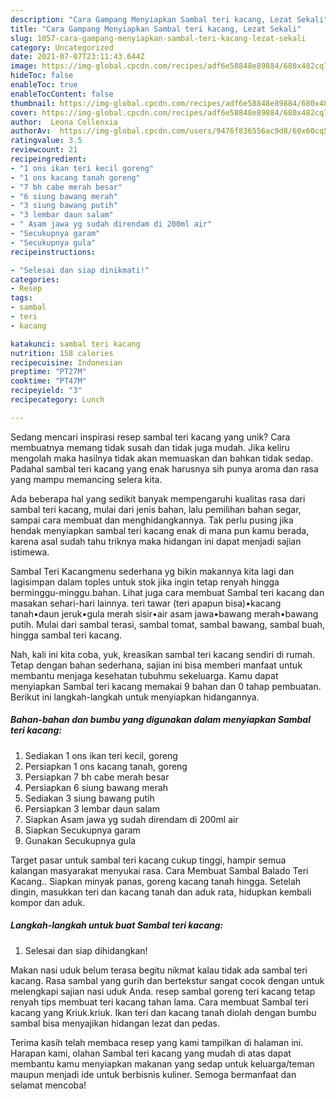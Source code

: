```yaml
---
description: "Cara Gampang Menyiapkan Sambal teri kacang, Lezat Sekali"
title: "Cara Gampang Menyiapkan Sambal teri kacang, Lezat Sekali"
slug: 1057-cara-gampang-menyiapkan-sambal-teri-kacang-lezat-sekali
category: Uncategorized
date: 2021-07-07T23:11:43.644Z
image: https://img-global.cpcdn.com/recipes/adf6e58848e89884/680x482cq70/sambal-teri-kacang-foto-resep-utama.jpg
hideToc: false
enableToc: true
enableTocContent: false
thumbnail: https://img-global.cpcdn.com/recipes/adf6e58848e89884/680x482cq70/sambal-teri-kacang-foto-resep-utama.jpg
cover: https://img-global.cpcdn.com/recipes/adf6e58848e89884/680x482cq70/sambal-teri-kacang-foto-resep-utama.jpg
author:  Leona Collenxia
authorAv:  https://img-global.cpcdn.com/users/9476f836556ac9d8/60x60cq50/avatar.jpg
ratingvalue: 3.5
reviewcount: 21
recipeingredient:
- "1 ons ikan teri kecil goreng"
- "1 ons kacang tanah goreng"
- "7 bh cabe merah besar"
- "6 siung bawang merah"
- "3 siung bawang putih"
- "3 lembar daun salam"
- " Asam jawa yg sudah direndam di 200ml air"
- "Secukupnya garam"
- "Secukupnya gula"
recipeinstructions:

- "Selesai dan siap dinikmati!"
categories:
- Resep
tags:
- sambal
- teri
- kacang

katakunci: sambal teri kacang 
nutrition: 158 calories
recipecuisine: Indonesian
preptime: "PT27M"
cooktime: "PT47M"
recipeyield: "3"
recipecategory: Lunch

---
```



Sedang mencari inspirasi resep sambal teri kacang yang unik? Cara membuatnya memang tidak susah dan tidak juga mudah. Jika keliru mengolah maka hasilnya tidak akan memuaskan dan bahkan tidak sedap. Padahal sambal teri kacang yang enak harusnya sih punya aroma dan rasa yang mampu memancing selera kita.


Ada beberapa hal yang sedikit banyak mempengaruhi kualitas rasa dari sambal teri kacang, mulai dari jenis bahan, lalu pemilihan bahan segar, sampai cara membuat dan menghidangkannya. Tak perlu pusing jika hendak menyiapkan sambal teri kacang enak di mana pun kamu berada, karena asal sudah tahu triknya maka hidangan ini dapat menjadi sajian istimewa.

Sambal Teri Kacangmenu sederhana yg bikin makannya kita lagi dan lagisimpan dalam toples untuk stok jika ingin tetap renyah hingga berminggu-minggu.bahan. Lihat juga cara membuat Sambal teri kacang dan masakan sehari-hari lainnya. teri tawar (teri apapun bisa)•kacang tanah•daun jeruk•gula merah sisir•air asam jawa•bawang merah•bawang putih. Mulai dari sambal terasi, sambal tomat, sambal bawang, sambal buah, hingga sambal teri kacang.


Nah, kali ini kita coba, yuk, kreasikan sambal teri kacang sendiri di rumah. Tetap dengan bahan sederhana, sajian ini bisa memberi manfaat untuk membantu menjaga kesehatan tubuhmu sekeluarga. Kamu dapat menyiapkan Sambal teri kacang memakai 9 bahan dan 0 tahap pembuatan. Berikut ini langkah-langkah untuk menyiapkan hidangannya.

<!--inarticleads1-->

##### Bahan-bahan dan bumbu yang digunakan dalam menyiapkan Sambal teri kacang:

1. Sediakan 1 ons ikan teri kecil, goreng
1. Persiapkan 1 ons kacang tanah, goreng
1. Persiapkan 7 bh cabe merah besar
1. Persiapkan 6 siung bawang merah
1. Sediakan 3 siung bawang putih
1. Persiapkan 3 lembar daun salam
1. Siapkan  Asam jawa yg sudah direndam di 200ml air
1. Siapkan Secukupnya garam
1. Gunakan Secukupnya gula


Target pasar untuk sambal teri kacang cukup tinggi, hampir semua kalangan masyarakat menyukai rasa. Cara Membuat Sambal Balado Teri Kacang.. Siapkan minyak panas, goreng kacang tanah hingga. Setelah dingin, masukkan teri dan kacang tanah dan aduk rata, hidupkan kembali kompor dan aduk. 

<!--inarticleads2-->

##### Langkah-langkah untuk buat Sambal teri kacang:


1. Selesai dan siap dihidangkan!

Makan nasi uduk belum terasa begitu nikmat kalau tidak ada sambal teri kacang. Rasa sambal yang gurih dan bertekstur sangat cocok dengan untuk melengkapi sajian nasi uduk Anda. resep sambal goreng teri kacang tetap renyah tips membuat teri kacang tahan lama. Cara membuat Sambal teri kacang yang Kriuk.kriuk. Ikan teri dan kacang tanah diolah dengan bumbu sambal bisa menyajikan hidangan lezat dan pedas. 

Terima kasih telah membaca resep yang kami tampilkan di halaman ini. Harapan kami, olahan Sambal teri kacang yang mudah di atas dapat membantu kamu menyiapkan makanan yang sedap untuk keluarga/teman maupun menjadi ide untuk berbisnis kuliner. Semoga bermanfaat dan selamat mencoba!
